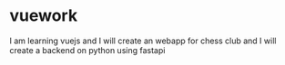 # vuework

I am learning vuejs and I will create an webapp for chess club and I will create a backend on python using fastapi
